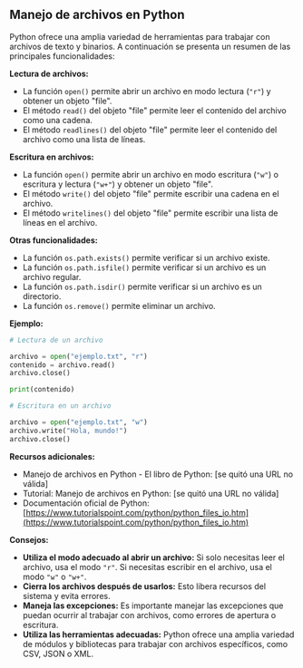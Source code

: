 ## Manejo de archivos en Python

Python ofrece una amplia variedad de herramientas para trabajar con archivos de texto y binarios. A continuación se presenta un resumen de las principales funcionalidades:

**Lectura de archivos:**

* La función `open()` permite abrir un archivo en modo lectura (`"r"`) y obtener un objeto "file".
* El método `read()` del objeto "file" permite leer el contenido del archivo como una cadena.
* El método `readlines()` del objeto "file" permite leer el contenido del archivo como una lista de líneas.

**Escritura en archivos:**

* La función `open()` permite abrir un archivo en modo escritura (`"w"`) o escritura y lectura (`"w+"`) y obtener un objeto "file".
* El método `write()` del objeto "file" permite escribir una cadena en el archivo.
* El método `writelines()` del objeto "file" permite escribir una lista de líneas en el archivo.

**Otras funcionalidades:**

* La función `os.path.exists()` permite verificar si un archivo existe.
* La función `os.path.isfile()` permite verificar si un archivo es un archivo regular.
* La función `os.path.isdir()` permite verificar si un archivo es un directorio.
* La función `os.remove()` permite eliminar un archivo.

**Ejemplo:**

```python
# Lectura de un archivo

archivo = open("ejemplo.txt", "r")
contenido = archivo.read()
archivo.close()

print(contenido)

# Escritura en un archivo

archivo = open("ejemplo.txt", "w")
archivo.write("Hola, mundo!")
archivo.close()
```

**Recursos adicionales:**

* Manejo de archivos en Python - El libro de Python: [se quitó una URL no válida]
* Tutorial: Manejo de archivos en Python: [se quitó una URL no válida]
* Documentación oficial de Python: [https://www.tutorialspoint.com/python/python_files_io.htm](https://www.tutorialspoint.com/python/python_files_io.htm)

**Consejos:**

* **Utiliza el modo adecuado al abrir un archivo:** Si solo necesitas leer el archivo, usa el modo `"r"`. Si necesitas escribir en el archivo, usa el modo `"w"` o `"w+"`.
* **Cierra los archivos después de usarlos:** Esto libera recursos del sistema y evita errores.
* **Maneja las excepciones:** Es importante manejar las excepciones que puedan ocurrir al trabajar con archivos, como errores de apertura o escritura.
* **Utiliza las herramientas adecuadas:** Python ofrece una amplia variedad de módulos y bibliotecas para trabajar con archivos específicos, como CSV, JSON o XML.